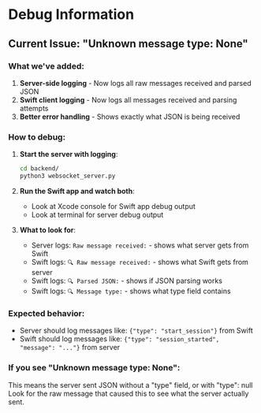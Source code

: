 # Debug Information

## Current Issue: "Unknown message type: None"

### What we've added:
1. **Server-side logging** - Now logs all raw messages received and parsed JSON
2. **Swift client logging** - Now logs all messages received and parsing attempts
3. **Better error handling** - Shows exactly what JSON is being received

### How to debug:

1. **Start the server with logging**:
   ```bash
   cd backend/
   python3 websocket_server.py
   ```

2. **Run the Swift app and watch both**:
   - Look at Xcode console for Swift app debug output
   - Look at terminal for server debug output

3. **What to look for**:
   - Server logs: `Raw message received:` - shows what server gets from Swift
   - Swift logs: `🔍 Raw message received:` - shows what Swift gets from server
   - Swift logs: `🔍 Parsed JSON:` - shows if JSON parsing works
   - Swift logs: `🔍 Message type:` - shows what type field contains

### Expected behavior:
- Server should log messages like: `{"type": "start_session"}` from Swift
- Swift should log messages like: `{"type": "session_started", "message": "..."}` from server

### If you see "Unknown message type: None":
This means the server sent JSON without a "type" field, or with "type": null
Look for the raw message that caused this to see what the server actually sent.